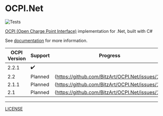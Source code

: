 # OCPI.Net

![Tests](https://github.com/BitzArt/OCPI.Net/actions/workflows/Tests.yml/badge.svg)

[OCPI (Open Charge Point Interface)](https://github.com/ocpi/ocpi) implementation for .Net, built with C#

See [documentation](docs/1.introduction.md) for more information.

| OCPI Version | Support   | Progress                                        |
|--------------|-----------|-------------------------------------------------|
| 2.2.1        | ✔️        |                                                 |
| 2.2          | Planned   | (https://github.com/BitzArt/OCPI.Net/issues/15) |
| 2.1.1        | Planned   | (https://github.com/BitzArt/OCPI.Net/issues/16) |
| 2.1          | Planned   | (https://github.com/BitzArt/OCPI.Net/issues/17) |

---

[LICENSE](LICENSE)


